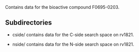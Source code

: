 Contains data for the bioactive compound F0695-0203.

## Subdirectories

- cside/ contains data for the C-side search space on rv1821.

- nside/ contains data for the N-side search space on rv1821.


